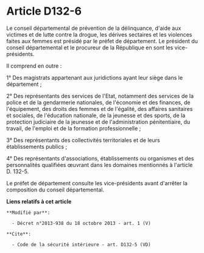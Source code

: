 # Article D132-6

Le conseil départemental de prévention de la délinquance, d'aide aux victimes et de lutte contre la drogue, les dérives
sectaires et les violences faites aux femmes est présidé par le préfet de département. Le président du conseil départemental
et le procureur de la République en sont les vice-présidents. 

Il comprend en outre : 

1° Des magistrats appartenant aux juridictions ayant leur siège dans le département ; 

2° Des représentants des services de l'Etat, notamment des services de la police et de la gendarmerie nationales, de
l'économie et des finances, de l'équipement, des droits des femmes et de l'égalité, des affaires sanitaires et sociales, de
l'éducation nationale, de la jeunesse et des sports, de la protection judiciaire de la jeunesse et de l'administration
pénitentiaire, du travail, de l'emploi et de la formation professionnelle ; 

3° Des représentants des collectivités territoriales et de leurs établissements publics ; 

4° Des représentants d'associations, établissements ou organismes et des personnalités qualifiées œuvrant dans les domaines
mentionnés à l'article D. 132-5. 

Le préfet de département consulte les vice-présidents avant d'arrêter la composition du conseil départemental.

**Liens relatifs à cet article**

	**Modifié par**:

	  - Décret n°2013-938 du 18 octobre 2013 - art. 1 (V)

	**Cite**:

	  - Code de la sécurité intérieure - art. D132-5 (VD)
